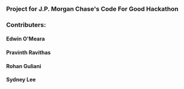 ### Project for J.P. Morgan Chase's Code For Good Hackathon

### Contributers:
#### Edwin O'Meara
#### Pravinth Ravithas
#### Rohan Guliani
#### Sydney Lee
